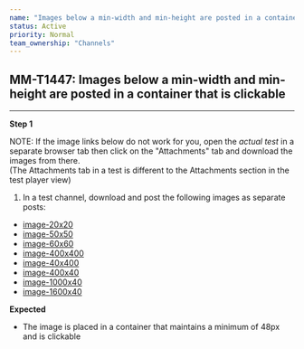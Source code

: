 ```yaml
---
name: "Images below a min-width and min-height are posted in a container that is clickable"
status: Active
priority: Normal
team_ownership: "Channels"
---
```


## MM-T1447: Images below a min-width and min-height are posted in a container that is clickable

---

**Step 1**

NOTE: If the image links below do not work for you, open the _actual test_ in a separate browser tab then click on the "Attachments" tab and download the images from there.\
(The Attachments tab in a test is different to the Attachments section in the test player view)

1. In a test channel, download and post the following images as separate posts:

- [image-20x20](https://smartbear-tm4j-prod-us-west-2-attachment.s3.us-west-2.amazonaws.com/tenant/ad722c15-e2a6-3788-82f3-92f99221f446/project/10302/testcase/4334012/9f9a1364-7f7c-4297-83d3-1c08a1786769?response-content-disposition=attachment%3B%20filename%3Dimage-20x20.png&X-Amz-Algorithm=AWS4-HMAC-SHA256&X-Amz-Date=20200817T030516Z&X-Amz-SignedHeaders=host&X-Amz-Expires=86400&X-Amz-Credential=AKIAYZHVO3UWHJQLTPRL%2F20200817%2Fus-west-2%2Fs3%2Faws4_request&X-Amz-Signature=271bc89ac9eca3d3592975146b83a9a4b953a29c20742192db2bc3e6675b32f2)
- [image-50x50](https://smartbear-tm4j-prod-us-west-2-attachment.s3.us-west-2.amazonaws.com/tenant/ad722c15-e2a6-3788-82f3-92f99221f446/project/10302/testcase/4334012/167fcd41-ea7b-40cc-8e96-a839d3b79485?response-content-disposition=attachment%3B%20filename%3Dimage-50x50.png&X-Amz-Algorithm=AWS4-HMAC-SHA256&X-Amz-Date=20200817T030516Z&X-Amz-SignedHeaders=host&X-Amz-Expires=86399&X-Amz-Credential=AKIAYZHVO3UWHJQLTPRL%2F20200817%2Fus-west-2%2Fs3%2Faws4_request&X-Amz-Signature=34473019243c501b2a815da8f29587cd4eb7c56a5ace48f60a332ffe4b816783)
- [image-60x60](https://smartbear-tm4j-prod-us-west-2-attachment.s3.us-west-2.amazonaws.com/tenant/ad722c15-e2a6-3788-82f3-92f99221f446/project/10302/testcase/4334012/c2f6b8ed-8b85-4069-9f6f-360732b6e9d5?response-content-disposition=attachment%3B%20filename%3Dimage-60x60.png&X-Amz-Algorithm=AWS4-HMAC-SHA256&X-Amz-Date=20200817T030516Z&X-Amz-SignedHeaders=host&X-Amz-Expires=86400&X-Amz-Credential=AKIAYZHVO3UWHJQLTPRL%2F20200817%2Fus-west-2%2Fs3%2Faws4_request&X-Amz-Signature=b469c6ea4d4a2830897e18ec812397bc97ccdc9e60e57e84aebcc6e6949ec886)
- [image-400x400](https://smartbear-tm4j-prod-us-west-2-attachment.s3.us-west-2.amazonaws.com/tenant/ad722c15-e2a6-3788-82f3-92f99221f446/project/10302/testcase/4334012/b8c6309c-5a75-45ac-a0d8-e63366257ab0?response-content-disposition=attachment%3B%20filename%3Dimage-400x400.png&X-Amz-Algorithm=AWS4-HMAC-SHA256&X-Amz-Date=20200817T030516Z&X-Amz-SignedHeaders=host&X-Amz-Expires=86400&X-Amz-Credential=AKIAYZHVO3UWHJQLTPRL%2F20200817%2Fus-west-2%2Fs3%2Faws4_request&X-Amz-Signature=1ea27d2d76167db544c67db0b9642cb29d23be1616b8367909cbad560bdd3a2b)
- [image-40x400](https://smartbear-tm4j-prod-us-west-2-attachment.s3.us-west-2.amazonaws.com/tenant/ad722c15-e2a6-3788-82f3-92f99221f446/project/10302/testcase/4334012/ed930a59-b8c5-4825-90af-2e4c1770b519?response-content-disposition=attachment%3B%20filename%3Dimage-40x400.png&X-Amz-Algorithm=AWS4-HMAC-SHA256&X-Amz-Date=20200817T030516Z&X-Amz-SignedHeaders=host&X-Amz-Expires=86400&X-Amz-Credential=AKIAYZHVO3UWHJQLTPRL%2F20200817%2Fus-west-2%2Fs3%2Faws4_request&X-Amz-Signature=b0b6b8f7cc8bdd90edbf12cd07f4aa3474b2b61a76baf7a43afe598a1caaedcb)
- [image-400x40](https://smartbear-tm4j-prod-us-west-2-attachment.s3.us-west-2.amazonaws.com/tenant/ad722c15-e2a6-3788-82f3-92f99221f446/project/10302/testcase/4334012/4afa2563-a1bd-413f-a2f1-2142379310d8?response-content-disposition=attachment%3B%20filename%3Dimage-400x40.png&X-Amz-Algorithm=AWS4-HMAC-SHA256&X-Amz-Date=20200817T030516Z&X-Amz-SignedHeaders=host&X-Amz-Expires=86400&X-Amz-Credential=AKIAYZHVO3UWHJQLTPRL%2F20200817%2Fus-west-2%2Fs3%2Faws4_request&X-Amz-Signature=ba9d4774922c8a162bc59916d378d6aaa843f628e36e74a077c458257118c912)
- [image-1000x40](https://smartbear-tm4j-prod-us-west-2-attachment.s3.us-west-2.amazonaws.com/tenant/ad722c15-e2a6-3788-82f3-92f99221f446/project/10302/testcase/4334012/8c6b8364-0c9b-40ef-a532-b73c5f2c547a?response-content-disposition=attachment%3B%20filename%3Dimage-1000x40.png&X-Amz-Algorithm=AWS4-HMAC-SHA256&X-Amz-Date=20200817T030516Z&X-Amz-SignedHeaders=host&X-Amz-Expires=86400&X-Amz-Credential=AKIAYZHVO3UWHJQLTPRL%2F20200817%2Fus-west-2%2Fs3%2Faws4_request&X-Amz-Signature=6caff109cbb9add39e2e9783dd344fe6ef6ddde58ff0ff0d59d972afa131ee9f)
- [image-1600x40](https://smartbear-tm4j-prod-us-west-2-attachment.s3.us-west-2.amazonaws.com/tenant/ad722c15-e2a6-3788-82f3-92f99221f446/project/10302/testcase/4334012/cc6af02b-4af6-4cf9-bfa2-384e7b614a48?response-content-disposition=attachment%3B%20filename%3Dimage-1600x40.png&X-Amz-Algorithm=AWS4-HMAC-SHA256&X-Amz-Date=20200817T030516Z&X-Amz-SignedHeaders=host&X-Amz-Expires=86400&X-Amz-Credential=AKIAYZHVO3UWHJQLTPRL%2F20200817%2Fus-west-2%2Fs3%2Faws4_request&X-Amz-Signature=f14912268bbd2efc4c7359a72037881ba686cfd77a1e199f18e15064f1afe509)

**Expected**

- The image is placed in a container that maintains a minimum of 48px and is clickable
